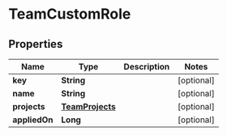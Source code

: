 

# TeamCustomRole


## Properties

| Name | Type | Description | Notes |
|------------ | ------------- | ------------- | -------------|
|**key** | **String** |  |  [optional] |
|**name** | **String** |  |  [optional] |
|**projects** | [**TeamProjects**](TeamProjects.md) |  |  [optional] |
|**appliedOn** | **Long** |  |  [optional] |



